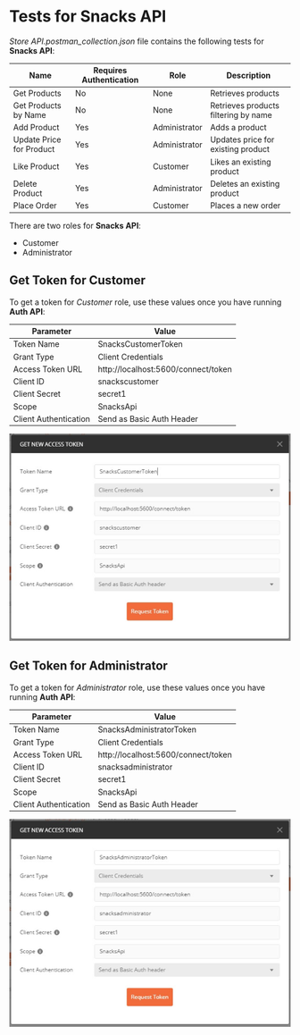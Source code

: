 # Tests for Snacks API

*Store API.postman_collection.json* file contains the following tests for **Snacks API**:

|Name|Requires Authentication|Role|Description|
|----|-----------------------|----|-----------|
|Get Products|No|None|Retrieves products|
|Get Products by Name|No|None|Retrieves products filtering by name|
|Add Product|Yes|Administrator|Adds a product|
|Update Price for Product|Yes|Administrator|Updates price for existing product|
|Like Product|Yes|Customer|Likes an existing product|
|Delete Product|Yes|Administrator|Deletes an existing product|
|Place Order|Yes|Customer|Places a new order|

There are two roles for **Snacks API**:

* Customer
* Administrator

## Get Token for Customer

To get a token for *Customer* role, use these values once you have running **Auth API**:

|Parameter|Value|
|---------|-----|
|Token Name|SnacksCustomerToken|
|Grant Type|Client Credentials|
|Access Token URL|http://localhost:5600/connect/token|
|Client ID|snackscustomer|
|Client Secret|secret1|
|Scope|SnacksApi|
|Client Authentication|Send as Basic Auth Header|

![Get Token for Customer](GetTokenForCustomer.jpg)

## Get Token for Administrator

To get a token for *Administrator* role, use these values once you have running **Auth API**:

|Parameter|Value|
|---------|-----|
|Token Name|SnacksAdministratorToken|
|Grant Type|Client Credentials|
|Access Token URL|http://localhost:5600/connect/token|
|Client ID|snacksadministrator|
|Client Secret|secret1|
|Scope|SnacksApi|
|Client Authentication|Send as Basic Auth Header|

![Get Token for Administrator](GetTokenForAdministrator.jpg)
